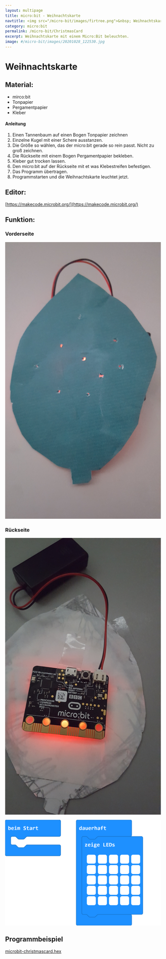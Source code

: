 ```yaml
---
layout: multipage
title: micro:bit - Weihnachtskarte
navtitle: <img src="/micro-bit/images/firtree.png">&nbsp; Weihnachtskarte basteln
category: micro:bit
permalink: /micro-bit/ChristmasCard
excerpt: Weihnachtskarte mit einem Micro:Bit beleuchten.
image: #/micro-bit/images/20201028_122530.jpg
---
```


# Weihnachtskarte

## Material:

+ mirco:bit
+ Tonpapier
+ Pergamentpapier
+ Kleber

#### Anleitung

<!-- ![](images/Pumpkin-Jack-o-Lantern-face2.png) -->

<!-- [Pumpkin-Jack-o-Lantern-face2.svg](images/Pumpkin-Jack-o-Lantern-face2.svg) -->

1. Einen Tannenbaum auf einen Bogen Tonpapier zeichnen
2. Einzelne Kugel mit einer Schere ausstanzen.
3. Die Größe so wählen, das der micro:bit gerade so rein passt. Nicht zu groß zeichnen.
4.  Die Rückseite mit einem Bogen Pergamentpapier bekleben.
5. Kleber gut trocken lassen.
6. Den micro:bit auf der Rückseite mit et was Klebestreifen befestigen.
7. Das Programm übertragen.
8. Programmstarten und die Weihnachtskarte leuchtet jetzt.

## Editor:

[https://makecode.microbit.org/](https://makecode.microbit.org/)

## Funktion:

### Vorderseite
![](images/20201105_143612.jpg)

### Rückseite
![Rückseite](images/20201105_143757.jpg)

![](images/microbit-Screenshot-christmascard.png)

## Programmbeispiel
[microbit-christmascard.hex](appendix/microbit-christmascard.hex)
